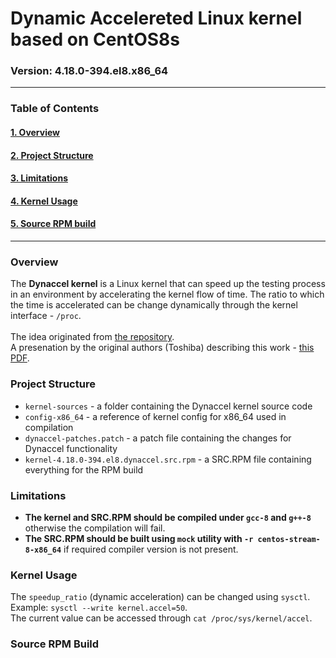 # Dynamic Accelereted Linux kernel based on CentOS8s
### Version: 4.18.0-394.el8.x86_64
---

### Table of Contents

#### [1. Overview](#Overview)
#### [2. Project Structure](#Project-Structure)
#### [3. Limitations](#Limitation)
#### [4. Kernel Usage](#Kernel-Usage)
#### [5. Source RPM build](#Source-RPM-Build)
---

### Overview

The **Dynaccel kernel** is a Linux kernel that can speed up the testing process in an environment by accelerating the kernel flow of time. The ratio to which the time is accelerated can be change dynamically through the kernel interface - ```/proc```.
<br/><br/>The idea originated from [the repository](https://github.com/ystk/dynamic-acceleration).</br>
A presenation by the original authors (Toshiba) describing this work - [this PDF](https://elinux.org/images/6/6d/Linux_Kernel_Acceleration_for_Long-term_Testing.pdf). 

### Project Structure

- ```kernel-sources``` - a folder containing the Dynaccel kernel source code
- ```config-x86_64```  - a reference of kernel config for x86_64 used in compilation
- ```dynaccel-patches.patch``` - a patch file containing the changes for Dynaccel functionality 
- ```kernel-4.18.0-394.el8.dynaccel.src.rpm``` - a SRC.RPM file containing everything for the RPM build

### Limitations

- **The kernel and SRC.RPM should be compiled under ```gcc-8``` and ```g++-8```** otherwise the compilation will fail.
- **The SRC.RPM should be built using ```mock``` utility with ```-r centos-stream-8-x86_64```** if required compiler version is not present.

### Kernel Usage

The ```speedup_ratio``` (dynamic acceleration) can be changed using ```sysctl```. Example: ```sysctl --write kernel.accel=50```.<br/>
The current value can be accessed through ```cat /proc/sys/kernel/accel```.

### Source RPM Build
